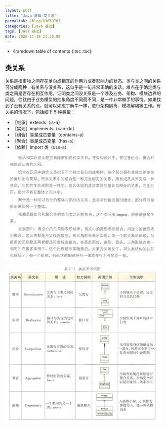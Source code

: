 ```yaml
---
layout: post
title: "Java 基础-类关系"
permalink: /blog/83859767
categories: [Java 基础]
tags: [Java 基础]
date: 2020-11-18 21:39:08
---
```


* Kramdown table of contents
{:toc .toc}
## 类关系

关系是指事物之间存在单向或相互的作用力或者影响力的状态。类与类之间的关系可分成两种：有关系与没关系，这似乎是一句非常正确的废话，难点在于确定类与类之间是否存在相互作用。证明类之间没关系是一个涉及业务、架构、模块边界的问题，往往由于业务模型的抽象角度不同而不同，是一件非常棘手的事情。如果找到了没有关系的点，就可以如庖丁解牛一样，进行架构隔离、模块解耦等工作。有关系的情况下，包括如下 5 种类型：

- ［继承］extends（is-a）
- ［实现］implements（can-do）
- ［组合］类是成员变量（contains-a）
- ［聚合］类是成员变量（has-a）
- ［依赖］import 类（use-a）

![image-20201118223143765](../assets/post-list/img/image-20201118223143765.png)

![image-20201118223536126](../assets/post-list/img/image-20201118223536126.png)